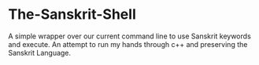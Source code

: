 # The-Sanskrit-Shell
A simple wrapper over our current command line to use Sanskrit keywords and execute. An attempt to run my hands through c++ and preserving the Sanskrit Language.
